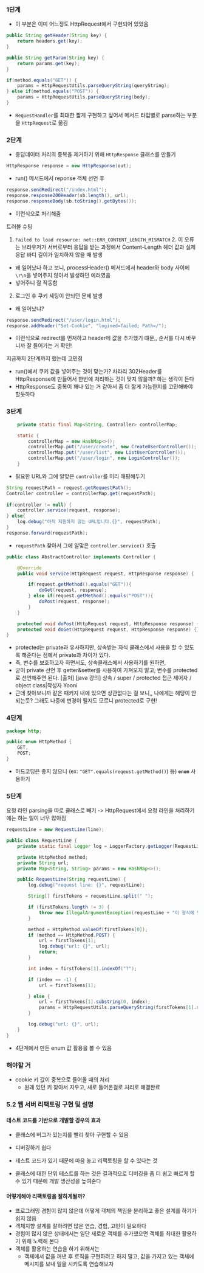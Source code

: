### 1딘계

- 이 부분은 이미 어느정도 HttpRequest에서 구현되어 있었음
```java
public String getHeader(String key) {
    return headers.get(key);
}

public String getParam(String key) {
    return params.get(key);
}
```
```java
if(method.equals("GET")) {
    params = HttpRequestUtils.parseQueryString(queryString);
} else if(method.equals("POST")) {
    params = HttpRequestUtils.parseQueryString(body);
}
```
- `RequestHandler`를 최대한 짧게 구현하고 싶어서 메서드 타입별로 parse하는 부분을 `HttpRequest`로 옮김


### 2단계
- 응답데이터 처리의 중복을 제거하기 위해 `HttpResponse` 클래스를 만들기
```java
HttpResponse response = new HttpResponse(out);
```
- run() 메서드에서 reponse 객체 선언 후
```java
response.sendRedirect("/index.html");
response.response200Header(sb.length(), url);
response.responseBody(sb.toString().getBytes());
```
- 이런식으로 처리해줌

트러블 슈팅
1. `Failed to load resource: net::ERR_CONTENT_LENGTH_MISMATCH`
   2. 이 오류는 브라우저가 서버로부터 응답을 받는 과정에서 Content-Length 헤더 값과 실제 응답 바디 길이가 일치하지 않을 때 발생
- 왜 일어났나 하고 보니, processHeader() 메서드에서 header와 body 사이에 `\r\n`을 넣어주지 않아서 발생하던 에러였음
- 넣어주니 잘 작동함

2. 로그인 후 쿠키 세팅이 안되던 문제 발생
- 왜 일어났냐?
```java
response.sendRedirect("/user/login.html");
response.addHeader("Set-Cookie", "logined=failed; Path=/");
```
- 이런식으로 redirect를 먼저하고 header에 값을 추가했기 떄문,, 순서를 다시 바꾸니까 잘 들어가는 거 확인!

지금까지 2단계까지 했는데 고민점
- run()에서 쿠키 값을 넣어주는 것이 맞는가? 차라리 302Header를 HttpResponse에 만들어서 한번에 처리하는 것이 맞지 않을까? 하는 생각이 든다
- HttpResponse도 중복이 꽤나 있는 거 같아서 좀 더 짧게 가능한지를 고민해봐야할듯하다


### 3단계
```java
    private static final Map<String, Controller> controllerMap;

    static {
        controllerMap = new HashMap<>();
        controllerMap.put("/user/create", new CreateUserController());
        controllerMap.put("/user/list", new ListUserController());
        controllerMap.put("/user/login", new LoginController());
    }
```
- 필요한 URL와 그에 알맞은 `controller`를 미리 매핑해두기
```java
String requestPath = request.getRequestPath();
Controller controller = controllerMap.get(requestPath);
            
if(controller != null) {
    controller.service(request, response);
} else{
    log.debug("아직 지원하지 않는 URL입니다.{}", requestPath);
}
response.forward(requestPath);
```
- `requestPath` 찾아서 그에 알맞은 `controller.service()` 호출

```java
public class AbstractController implements Controller {

    @Override
    public void service(HttpRequest request, HttpResponse response) {

        if(request.getMethod().equals("GET")){
            doGet(request, response);
        } else if(request.getMethod().equals("POST")){
            doPost(request, response);
        }
    }

    protected void doPost(HttpRequest request, HttpResponse response) {}
    protected void doGet(HttpRequest request, HttpResponse response) {}
}
```
- protected는 private과 유사하지만, 상속받는 자식 클래스에서 사용을 할 수 있도록 해준다는 점에서 private과 차이가 있다.
- 즉, 변수를 보호하고자 하면서도, 상속클래스에서 사용하기를 원하면,
- 굳이 private 선언 후 getter&setter를 사용하여 가져오지 말고, 변수를 protected로 선언해주면 된다.
[출처] [java 강의] 상속 / super / protected 접근 제어자 / object class|작성자 Yooni
- 근데 찾아보니까 같은 패키지 내에 있으면 상관없다는 걸 보니,, 나에게는 해당이 안되는듯? 그래도 나중에 변경이 될지도 모르니 protected로 구현!

### 4단계
```java
package http;

public enum HttpMethod {
    GET,
    POST;
}
```
- 하드코딩은 좋지 않으니 (ex: `"GET".equals(reqeust.getMethod()`) 등) **`enum`** 사용하기

### 5단계
요청 라인 parsing을 따로 클래스로 빼기 -> HttpRequest에서 요청 라인을 처리하기에는 하는 일이 너무 많아짐
```java
requestLine = new RequestLine(line);
```
```java
public class RequestLine {
    private static final Logger log = LoggerFactory.getLogger(RequestLine.class);

    private HttpMethod method;
    private String url;
    private Map<String, String> params = new HashMap<>();

    public RequestLine(String requestLine) {
        log.debug("request line: {}", requestLine);

        String[] firstTokens = requestLine.split(" ");

        if (firstTokens.length != 3) {
            throw new IllegalArgumentException(requestLine + "이 형식에 맞지 않습니다.");
        }

        method = HttpMethod.valueOf(firstTokens[0]);
        if (method == HttpMethod.POST) {
            url = firstTokens[1];
            log.debug("url: {}", url);
            return;
        }

        int index = firstTokens[1].indexOf("?");

        if (index == -1) {
            url = firstTokens[1];

        } else {
            url = firstTokens[1].substring(0, index);
            params = HttpRequestUtils.parseQueryString(firstTokens[1].substring(index + 1));
        }

        log.debug("url: {}", url);
    }
}
```
- 4단계에서 만든 enum 값 활용을 볼 수 있음


### 해야할 거
- cookie 키 값이 중복으로 들어올 때의 처리
  - 원래 있던 키 찾아서 지우고, 새로 들어온걸로 처리로 해결완료

### 5.2 웹 서버 리팩토링 구현 및 설명
#### 테스트 코드를 기반으로 개발할 경우의 효과
- 클래스에 버그가 있는지를 빨리 찾아 구현할 수 있음
- 디버깅하기 쉽다
- 테스트 코드가 있기 때문에 마음 놓고 리팩토링을 할 수 있다는 것

- 클래스에 대한 단위 테스트를 하는 것은 결과적으로 디버깅을 좀 더 쉽고 빠르게 할 수 있기 때문에 개발 생산성을 높여준다

#### 어떻게해야 리팩토링을 잘하게될까?
- 프로그래밍 경험이 많지 않은데 어떻게 객체의 책임을 분리하고 좋은 설계를 하기가 쉽지 않음
- 객체지향 설계를 잘하려면 많은 연습, 경험, 고민이 필요하다
- 경험이 많지 않은 상태에서는 일단 새로운 객체를 추가했으면 객체를 최대한 활용하기 위해 노력해 본다
- 객체를 활용하는 연습을 하기 위해서는
  - 객체에서 값을 꺼낸 후 로직을 구현하려고 하지 말고, 값을 가지고 있는 객체에 메시지를 보내 일을 시키도록 연습해보자


